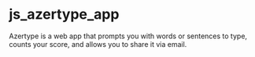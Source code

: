 # js_azertype_app
Azertype is a web app that prompts you with words or sentences to type, counts your score, and allows you to share it via email.